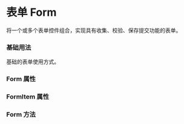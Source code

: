 <script setup lang="ts">
  import props from "../example/form/props.ts";
  import itemProps from "../example/form/itemProps.ts";
  import methods from "../example/form/methods.ts";
</script>

# 表单 Form
将一个或多个表单控件组合，实现具有收集、校验、保存提交功能的表单。

### 基础用法
基础的表单使用方式。
<demo-block src="example/form/basic" stack-blitz-name="form-basic-1"></demo-block>

### Form 属性
<table-block type="props" :data="props"></table-block>

### FormItem 属性
<table-block type="props" :data="itemProps"></table-block>

### Form 方法
<table-block type="methods" :data="methods"></table-block>
